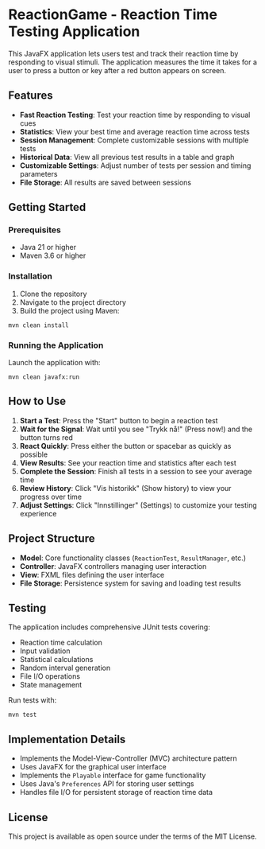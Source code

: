 # ReactionGame - Reaction Time Testing Application

This JavaFX application lets users test and track their reaction time by responding to visual stimuli. The application measures the time it takes for a user to press a button or key after a red button appears on screen.

## Features

- **Fast Reaction Testing**: Test your reaction time by responding to visual cues
- **Statistics**: View your best time and average reaction time across tests
- **Session Management**: Complete customizable sessions with multiple tests
- **Historical Data**: View all previous test results in a table and graph
- **Customizable Settings**: Adjust number of tests per session and timing parameters
- **File Storage**: All results are saved between sessions

## Getting Started

### Prerequisites

- Java 21 or higher
- Maven 3.6 or higher

### Installation

1. Clone the repository
2. Navigate to the project directory
3. Build the project using Maven:

```
mvn clean install
```

### Running the Application

Launch the application with:

```
mvn clean javafx:run
```

## How to Use

1. **Start a Test**: Press the "Start" button to begin a reaction test
2. **Wait for the Signal**: Wait until you see "Trykk nå!" (Press now!) and the button turns red
3. **React Quickly**: Press either the button or spacebar as quickly as possible
4. **View Results**: See your reaction time and statistics after each test
5. **Complete the Session**: Finish all tests in a session to see your average time
6. **Review History**: Click "Vis historikk" (Show history) to view your progress over time
7. **Adjust Settings**: Click "Innstillinger" (Settings) to customize your testing experience

## Project Structure

- **Model**: Core functionality classes (`ReactionTest`, `ResultManager`, etc.)
- **Controller**: JavaFX controllers managing user interaction
- **View**: FXML files defining the user interface
- **File Storage**: Persistence system for saving and loading test results

## Testing

The application includes comprehensive JUnit tests covering:

- Reaction time calculation
- Input validation
- Statistical calculations
- Random interval generation
- File I/O operations
- State management

Run tests with:

```
mvn test
```

## Implementation Details

- Implements the Model-View-Controller (MVC) architecture pattern
- Uses JavaFX for the graphical user interface
- Implements the `Playable` interface for game functionality
- Uses Java's `Preferences` API for storing user settings
- Handles file I/O for persistent storage of reaction time data

## License

This project is available as open source under the terms of the MIT License.
